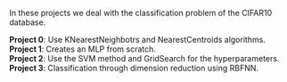 In these projects we deal with the classification problem of the CIFAR10 database.  
  
**Project 0**: Use KNearestNeighbotrs and NearestCentroids algorithms.  
**Project 1**: Creates an MLP from scratch.  
**Project 2**: Use the SVM method and GridSearch for the hyperparameters.  
**Project 3**: Classification through dimension reduction using RBFNN.  
